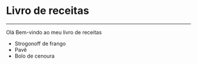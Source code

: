 # Livro de receitas 
---

Olá Bem-vindo ao meu livro de receitas

- Strogonoff de frango
- Pavê
- Bolo de cenoura
